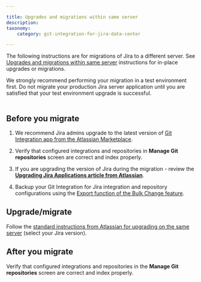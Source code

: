 ```yaml
---

title: Upgrades and migrations within same server
description:
taxonomy:
    category: git-integration-for-jira-data-center

---
```


The following instructions are for migrations of Jira to a different server. See [Upgrades and migrations within same server](/git-integration-for-jira-data-center/upgrades-and-migrations-within-same-server-gij-self-managed) instructions for in-place upgrades or migrations.


<div class="bbb-callout bbb--info">
    <div class="irow">
    <div class="ilogobox">
        <span class="logoimg"></span>
    </div>
    <div class="imsgbox">
        We strongly recommend performing your migration in a test environment first. Do not migrate your production Jira server application until you are satisfied that your test environment upgrade is successful.
    </div>
    </div>
</div>
<br>

## Before you migrate

1.  We recommend Jira admins upgrade to the latest version of [Git Integration app from the Atlassian Marketplace](https://marketplace.atlassian.com/apps/4984/git-integration-for-jira?hosting=server&tab=versions).

2.  Verify that configured integrations and repositories in **Manage Git repositories** screen are correct and index properly.

3.  If you are upgrading the version of Jira during the migration - review the [**Upgrading Jira Applications article from Atlassian**](https://confluence.atlassian.com/adminjiraserver/upgrading-jira-applications-938846936.html).

4.  Backup your Git Integration for Jira integration and repository configurations using the [Export function of the Bulk Change feature](/git-integration-for-jira-data-center/exporting-repository-configuration-via-bulk-change-gij-self-managed/).

## Upgrade/migrate

Follow the [standard instructions from Atlassian for upgrading on the same server](https://confluence.atlassian.com/adminjiraserver/upgrading-jira-applications-938846936.html) (select your Jira version).

## After you migrate

Verify that configured integrations and repositories in the **Manage Git repositories** screen are correct and index properly.

